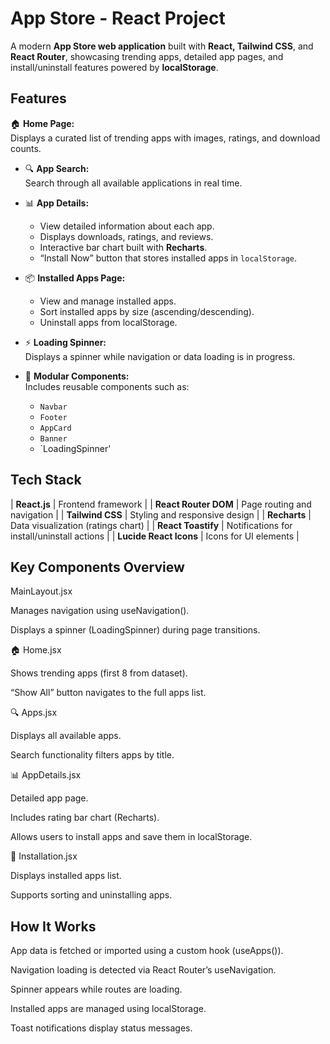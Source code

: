 # App Store - React Project

A modern **App Store web application** built with **React, Tailwind CSS**, and **React Router**, showcasing trending apps, detailed app pages, and install/uninstall features powered by **localStorage**.

## Features

🏠 **Home Page:**  
 Displays a curated list of trending apps with images, ratings, and download counts.

- 🔍 **App Search:**  
  Search through all available applications in real time.

- 📊 **App Details:**

  - View detailed information about each app.
  - Displays downloads, ratings, and reviews.
  - Interactive bar chart built with **Recharts**.
  - “Install Now” button that stores installed apps in `localStorage`.

- 📦 **Installed Apps Page:**

  - View and manage installed apps.
  - Sort installed apps by size (ascending/descending).
  - Uninstall apps from localStorage.

- ⚡ **Loading Spinner:**  
  Displays a spinner while navigation or data loading is in progress.

- 🧩 **Modular Components:**  
  Includes reusable components such as:
  - `Navbar`
  - `Footer`
  - `AppCard`
  - `Banner`
  - `LoadingSpinner'

## Tech Stack

| **React.js** | Frontend framework |
| **React Router DOM** | Page routing and navigation |
| **Tailwind CSS** | Styling and responsive design |
| **Recharts** | Data visualization (ratings chart) |
| **React Toastify** | Notifications for install/uninstall actions |
| **Lucide React Icons** | Icons for UI elements |

## Key Components Overview

MainLayout.jsx

Manages navigation using useNavigation().

Displays a spinner (LoadingSpinner) during page transitions.

🏠 Home.jsx

Shows trending apps (first 8 from dataset).

“Show All” button navigates to the full apps list.

🔍 Apps.jsx

Displays all available apps.

Search functionality filters apps by title.

📊 AppDetails.jsx

Detailed app page.

Includes rating bar chart (Recharts).

Allows users to install apps and save them in localStorage.

💾 Installation.jsx

Displays installed apps list.

Supports sorting and uninstalling apps.

## How It Works

App data is fetched or imported using a custom hook (useApps()).

Navigation loading is detected via React Router’s useNavigation.

Spinner appears while routes are loading.

Installed apps are managed using localStorage.

Toast notifications display status messages.
